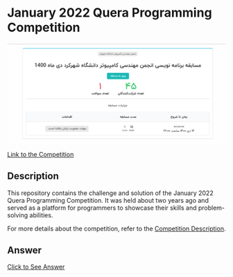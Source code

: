 # January 2022 Quera Programming Competition

<img src="https://github.com/RahmaniSajjad/Quera-Programming-Competition/blob/main/image/img.png" align="center" alt="github.com/RahmaniSajjad/Quera-Programming-Competition" />

[Link to the Competition](https://quera.ir/contest/add_to_contest/8BkEtGnasX5ggm7/)

## Description
This repository contains the challenge and solution of the January 2022 Quera Programming Competition. It was held about two years ago and served as a platform for programmers to showcase their skills and problem-solving abilities.

For more details about the competition, refer to the [Competition Description](https://t.me/idSJD/212).

## Answer

[Click to See Answer](https://github.com/RahmaniSajjad/Quera-Programming-Competition/blob/main/Answer/QueraProgrammingCompetitionAnswer.java)

